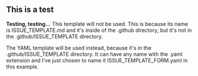 ## This is a test
**Testing, testing...**
This template will not be used. This is because its name is ISSUE_TEMPLATE.md and it's inside of the .github directory, but it's not in the .github/ISSUE_TEMPLATE directory.

The YAML template will be used instead, because it's in the .github/ISSUE_TEMPLATE directory. It can have any name with the .yaml extension and I've just chosen to name it ISSUE_TEMPLATE_FORM.yaml in this example.
